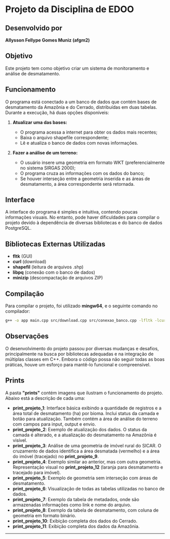 # Projeto da Disciplina de EDOO

## Desenvolvido por

**Allysson Fellype Gomes Muniz (afgm2)**

## Objetivo

Este projeto tem como objetivo criar um sistema de monitoramento e análise de desmatamento.

## Funcionamento

O programa está conectado a um banco de dados que contém bases de desmatamento da Amazônia e do Cerrado, distribuídas em duas tabelas. Durante a execução, há duas opções disponíveis:

1. **Atualizar uma das bases:**

   - O programa acessa a internet para obter os dados mais recentes;
   - Baixa o arquivo shapefile correspondente;
   - Lê e atualiza o banco de dados com novas informações.

2. **Fazer a análise de um terreno:**

   - O usuário insere uma geometria em formato WKT (preferencialmente no sistema SIRGAS 2000);
   - O programa cruza as informações com os dados do banco;
   - Se houver interseção entre a geometria inserida e as áreas de desmatamento, a área correspondente será retornada.

## Interface

A interface do programa é simples e intuitiva, contendo poucas informações visuais. No entanto, pode haver dificuldades para compilar o projeto devido à dependência de diversas bibliotecas e do banco de dados PostgreSQL.

## Bibliotecas Externas Utilizadas

- **fltk** (GUI)
- **curl** (download)
- **shapefil** (leitura de arquivos .shp)
- **libpq** (conexão com o banco de dados)
- **minizip** (descompactação de arquivos ZIP)

## Compilação

Para compilar o projeto, foi utilizado **mingw64**, e o seguinte comando no compilador:

```sh
g++ -o app main.cpp src/download.cpp src/conexao_banco.cpp -lfltk -lcurl -lshp -lpq -lminizip -lz
```

## Observações

O desenvolvimento do projeto passou por diversas mudanças e desafios, principalmente na busca por bibliotecas adequadas e na integração de múltiplas classes em C++. Embora o código possa não seguir todas as boas práticas, houve um esforço para mantê-lo funcional e compreensível.

## Prints

A pasta **"prints"** contém imagens que ilustram o funcionamento do projeto. Abaixo está a descrição de cada uma:

- **print\_projeto\_1**: Interface básica exibindo a quantidade de registros e a área total de desmatamento (ha) por bioma. Inclui status da camada e botão para atualização. Também contém a área de análise do terreno com campos para input, output e envio.
- **print\_projeto\_2**: Exemplo de atualização dos dados. O status da camada é alterado, e a atualização do desmatamento na Amazônia é visível.
- **print\_projeto\_3**: Análise de uma geometria de imóvel rural do SICAR. O cruzamento de dados identifica a área desmatada (vermelho) e a área do imóvel (tracejado) no **print\_projeto\_9**.
- **print\_projeto\_4**: Exemplo similar ao anterior, mas com outra geometria. Representação visual no **print\_projeto\_12** (laranja para desmatamento e tracejado para imóvel).
- **print\_projeto\_5**: Exemplo de geometria sem interseção com áreas de desmatamento.
- **print\_projeto\_6**: Visualização de todas as tabelas utilizadas no banco de dados.
- **print\_projeto\_7**: Exemplo da tabela de metadados, onde são armazenadas informações como link e nome do arquivo.
- **print\_projeto\_8**: Exemplo da tabela de desmatamento, com coluna de geometria em formato binário.
- **print\_projeto\_10**: Exibição completa dos dados do Cerrado.
- **print\_projeto\_11**: Exibição completa dos dados da Amazônia.

---

